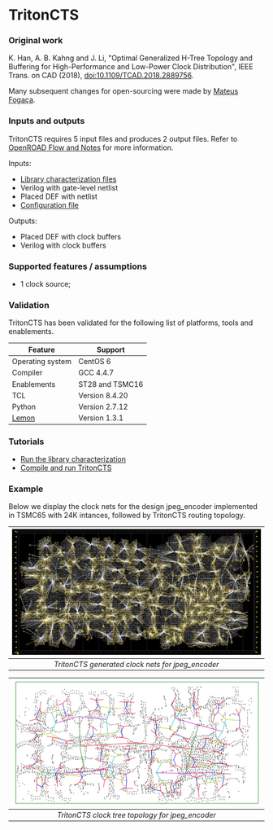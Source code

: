 # TritonCTS 

### Original work
K. Han, A. B. Kahng and J. Li, "Optimal Generalized H-Tree Topology and Buffering for High-Performance and Low-Power Clock Distribution", IEEE Trans. on CAD (2018), [doi:10.1109/TCAD.2018.2889756](https://doi.org/10.1109/TCAD.2018.2889756).

Many subsequent changes for open-sourcing were made by [Mateus Fogaça](https://github.com/mpfogaca).

### Inputs and outputs
TritonCTS requires 5 input files and produces 2 output files. Refer to [OpenROAD Flow and Notes](https://theopenroadproject.org/wp-content/uploads/2018/12/OpenROAD_Flow_and_Notes_Nov2018-v1p0-1.pdf) for more information.

Inputs:
- [Library characterization files](doc/Technology_characterization.md)
- Verilog with gate-level netlist
- Placed DEF with netlist
- [Configuration file](doc/Run_TritonCTS.md#example-of-a-config-file)

Outputs:
- Placed DEF with clock buffers
- Verilog with clock buffers

### Supported features / assumptions
- 1 clock source;

### Validation
TritonCTS has been validated for the following list of platforms, tools and enablements.

| Feature | Support |
|---|---|
| Operating system | CentOS 6 |
| Compiler  | GCC 4.4.7 |
| Enablements | ST28 and TSMC16 |
| TCL | Version 8.4.20 |
| Python | Version 2.7.12 |
| [Lemon](https://lemon.cs.elte.hu/trac/lemon) | Version 1.3.1 |

### Tutorials
- [Run the library characterization](doc/Technology_characterization.md)
- [Compile and run TritonCTS](doc/Run_TritonCTS.md)

### Example
Below we display the clock nets for the design jpeg_encoder implemented in TSMC65 with 24K intances, followed by TritonCTS routing topology.

| <img src="doc/jpeg-tsmc-65.png" width=550px> |
|:--:|
| *TritonCTS generated clock nets for jpeg_encoder* |

| <img src="doc/topology-jpeg-65.png" width=550px> |
|:--:| 
| *TritonCTS clock tree topology for jpeg_encoder* |


